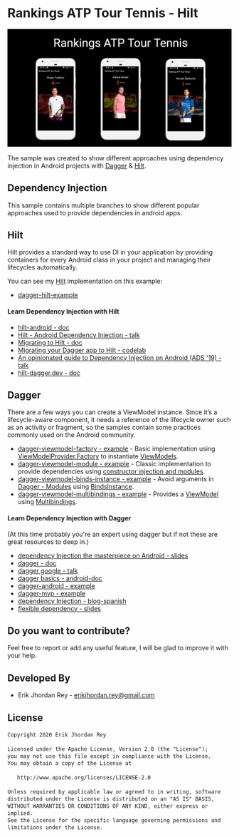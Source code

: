 # Rankings ATP Tour Tennis - Hilt
![](./art/atp-tour.png)

The sample was created to show different approaches using dependency injection in Android projects 
with [Dagger](https://dagger.dev/) & [Hilt](https://developer.android.com/training/dependency-injection/hilt-android).

## Dependency Injection 

This sample contains multiple branches to show different popular approaches used to provide dependencies in android apps.

## Hilt

Hilt provides a standard way to use DI in your application by providing containers for every Android class in your project and managing their lifecycles automatically.

You can see my [Hilt](https://developer.android.com/training/dependency-injection/hilt-android) implementation on this example:

* [dagger-hilt-example](https://github.com/erikjhordan-rey/ATP-Rankings-di/tree/master)

#### Learn Dependency Injection with Hilt

* [hilt-android - doc](https://developer.android.com/training/dependency-injection/hilt-android)
* [Hilt - Android Dependency Injection - talk](https://www.youtube.com/watch?v=B56oV3IHMxg)
* [Migrating to Hilt - doc](https://dagger.dev/hilt/migration-guide)
* [Migrating your Dagger app to Hilt - codelab](https://codelabs.developers.google.com/codelabs/android-dagger-to-hilt/#0)
* [An opinionated guide to Dependency Injection on Android (ADS '19) - talk](https://www.youtube.com/watch?v=o-ins1nvbDg&t=216s)
* [hilt-dagger.dev - doc](https://dagger.dev/hilt/)

## Dagger

There are a few ways you can create a ViewModel instance. Since it’s a lifecycle-aware component, it needs a reference of the lifecycle owner such as an activity or fragment, so the samples contain some practices commonly used on the Android community.

* [dagger-viewmodel-factory - example](https://github.com/erikjhordan-rey/ATP-Rankings-di/tree/dagger-viewmodel-factory) - Basic implementation using [ViewModelProvider.Factory](https://codelabs.developers.google.com/codelabs/kotlin-android-training-view-model/#0) to instantiate [ViewModels](https://developer.android.com/topic/libraries/architecture/viewmodel).
* [dagger-viewmodel-module - example](https://github.com/erikjhordan-rey/ATP-Rankings-di/tree/dagger-viewmodel-module) - Classic implementation to provide dependencies using [constructor injection and modules](https://dagger.dev/dev-guide/).
* [dagger-viewmodel-binds-instance - example](https://github.com/erikjhordan-rey/ATP-Rankings-di/tree/dagger-viewmodel-binds-instance) - Avoid arguments in [Dagger - Modules](https://dagger.dev/hilt/modules.html) using [BindsInstance](https://dagger.dev/api/2.10/dagger/BindsInstance.html).
* [dagger-viewmodel-multibindings - example](https://github.com/erikjhordan-rey/ATP-Rankings-di/tree/dagger-viewmodel-multibindings) - Provides a [ViewModel](https://developer.android.com/topic/libraries/architecture/viewmodel) using [Multibindings](https://dagger.dev/dev-guide/multibindings.html). 

#### Learn Dependency Injection with Dagger

(At this time probably you're an expert using dagger but if not these are great resources to deep in.)

* [dependency Injection the masterpiece on Android - slides](https://speakerdeck.com/erikjhordan_rey/dependency-injection-the-masterpiece-on-android)
* [dagger - doc](https://dagger.dev/)
* [dagger google - talk](https://www.youtube.com/watch?v=oK_XtfXPkqw)
* [dagger basics - android-doc](https://developer.android.com/training/dependency-injection/dagger-basics?authuser=1)
* [dagger-android - example](https://github.com/erikjhordan-rey/Kata-Dagger2-Android)
* [dagger-mvp - example](https://github.com/erikjhordan-rey/Dagger2-MVP-Sample)
* [dependency Injection - blog-spanish](https://erikjhordan-rey.github.io/blog/2016/04/25/ANDROID-dependency-injection.html)
* [flexible dependency - slides](https://speakerdeck.com/erikjhordan_rey/flexible-dependency)

Do you want to contribute?
--------------------------

Feel free to report or add any useful feature, I will be glad to improve it with your help.

Developed By
------------

* Erik Jhordan Rey  - <erikjhordan.rey@gmail.com> 

License
-------

    Copyright 2020 Erik Jhordan Rey

    Licensed under the Apache License, Version 2.0 (the "License");
    you may not use this file except in compliance with the License.
    You may obtain a copy of the License at

       http://www.apache.org/licenses/LICENSE-2.0

    Unless required by applicable law or agreed to in writing, software
    distributed under the License is distributed on an "AS IS" BASIS,
    WITHOUT WARRANTIES OR CONDITIONS OF ANY KIND, either express or implied.
    See the License for the specific language governing permissions and
    limitations under the License.
